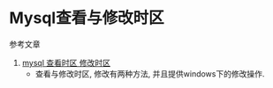 # Mysql查看与修改时区

参考文章

1. [mysql 查看时区 修改时区](https://segmentfault.com/a/1190000018736022)
    - 查看与修改时区, 修改有两种方法, 并且提供windows下的修改操作.
